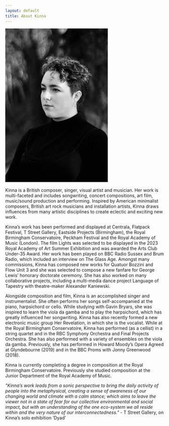 ```yaml
---
layout: default
title: About Kinna
---
```


![Kinna](/static/images/kinna_bw325.jpg)

Kinna is a British composer, singer, visual artist and musician. Her work is multi-faceted and includes songwriting, concert compositions, art film, music/sound production and performing. Inspired by American minimalist composers, British art rock musicians and installation artists, Kinna draws influences from many artistic disciplines to create eclectic and exciting new work.

Kinna’s work has been performed and displayed at Centrala, Flatpack Festival, T Street Gallery, Eastside Projects (Birmingham), the Royal Birmingham Conservatoire, Peckham Festival and the Royal Academy of Music (London). The film Lights was selected to be displayed in the 2023 Royal Academy of Art Summer Exhibition and was awarded the Arts Club Under-35 Award. Her work has been played on BBC Radio Sussex and Brum Radio, which included an interview on The Glass Age. Amongst many commissions, Kinna has composed new works for Quatuor Bozzini and Flow Unit 3 and she was selected to compose a new fanfare for George Lewis’ honorary doctorate ceremony. She has also worked on many collaborative projects, including a multi-media dance project Language of Tapestry with theatre-maker Alexander Kaniewski.

Alongside composition and film, Kinna is an accomplished singer and instrumentalist. She often performs her songs self-accompanied at the piano, harpsichord or cello. While studying with Gavin Bryars, she was inspired to learn the viola da gamba and to play the harpsichord, which has greatly influenced her songwriting. Kinna has also recently formed a new electronic music group Her Revelation, in which she is the vocalist. While at the Royal Birmingham Conservatoire, Kinna has performed (as a cellist) in a string quartet and in the RBC Symphony Orchestra and Final Projects Orchestra. She has also performed with a variety of ensembles on the viola da gamba. Previously, she has performed in Howard Moody’s Opera  Agreed at Glyndebourne (2019) and in the BBC Proms with Jonny Greenwood (2018).

Kinna is currently completing a degree in composition at the Royal Birmingham Conservatoire. Previously she studied composition at the Junior Department of the Royal Academy of Music.



_"Kinna’s work leads from a sonic perspective to bring the daily activity of people into the metaphysical, creating a sense of awareness of our changing world and climate with a calm stance; which aims to leave the viewer not in a state of fear for our collective environmental and social impact, but with an understanding of the one eco-system we all reside within and the very nature of our interconnectedness."_ - T Street Gallery, on Kinna’s solo exhibition ‘Dyad’



